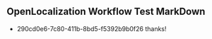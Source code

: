 ## OpenLocalization Workflow Test MarkDown
* 290cd0e6-7c80-411b-8bd5-f5392b9b0f26 
thanks!<!--HONumber=Mar16_HO2-->

